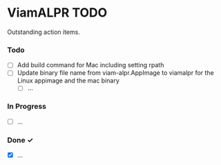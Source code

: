 # ViamALPR TODO

Outstanding action items.

### Todo

- [ ] Add build command for Mac including setting rpath  
- [ ] Update binary file name from viam-alpr.AppImage to viamalpr for the Linux appimage and the mac binary 
  - [ ] ...  

### In Progress

- [ ] ...  

### Done ✓

- [x] ...